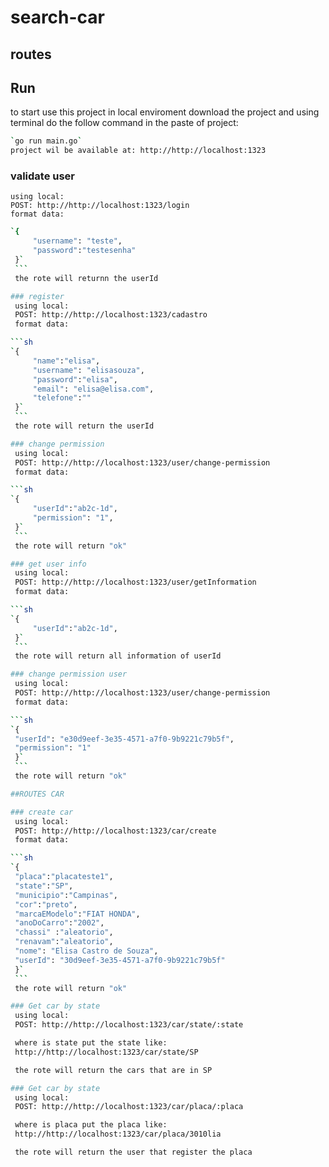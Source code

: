 # search-car


## routes

## Run

to start use this project in local enviroment download the project and using terminal do the follow command in the paste of project:
```sh
`go run main.go`
project wil be available at: http://http://localhost:1323
```

### validate user
    using local:
    POST: http://http://localhost:1323/login
    format data: 

   ```sh
   `{
        "username": "teste",
        "password":"testesenha"
    }`
    ```
    the rote will returnn the userId

### register
    using local:
    POST: http://http://localhost:1323/cadastro
    format data: 

   ```sh
   `{
        "name":"elisa",
        "username": "elisasouza",
        "password":"elisa",
        "email": "elisa@elisa.com",
        "telefone":""
    }`
    ```
    the rote will return the userId

### change permission
    using local:
    POST: http://http://localhost:1323/user/change-permission
    format data: 

   ```sh
   `{
        "userId":"ab2c-1d",
        "permission": "1",
    }`
    ```
    the rote will return "ok"

### get user info
    using local:
    POST: http://http://localhost:1323/user/getInformation
    format data: 

   ```sh
   `{
        "userId":"ab2c-1d",
    }`
    ```
    the rote will return all information of userId

### change permission user
    using local:
    POST: http://http://localhost:1323/user/change-permission
    format data: 

   ```sh
   `{
    "userId": "e30d9eef-3e35-4571-a7f0-9b9221c79b5f",
    "permission": "1"
    }`
    ```
    the rote will return "ok"

##ROUTES CAR

### create car
    using local:
    POST: http://http://localhost:1323/car/create
    format data: 

   ```sh
   `{
    "placa":"placateste1",
    "state":"SP",
    "municipio":"Campinas",
    "cor":"preto",
    "marcaEModelo":"FIAT HONDA",
    "anoDoCarro":"2002",
    "chassi" :"aleatorio",
    "renavam":"aleatorio",
    "nome": "Elisa Castro de Souza",
    "userId": "30d9eef-3e35-4571-a7f0-9b9221c79b5f"
    }`
    ```
    the rote will return "ok"

### Get car by state
    using local:
    POST: http://http://localhost:1323/car/state/:state

    where is state put the state like:
    http://http://localhost:1323/car/state/SP

    the rote will return the cars that are in SP 

### Get car by state
    using local:
    POST: http://http://localhost:1323/car/placa/:placa

    where is placa put the placa like:
    http://http://localhost:1323/car/placa/3010lia

    the rote will return the user that register the placa
